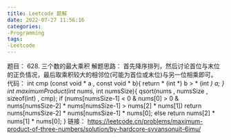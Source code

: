 ```yaml
---
title: Leetcode 题解
date: 2022-07-27 11:56:16
categories:
-Programming
tags: 
-Leetcode
---
```


题目：
628. 三个数的最大乘积
解题思路：
首先降序排列，然后讨论首位与末位的正负情况，最后取乘积较大的相邻位(可能为首位或末位)与另一位相乘即可。
代码：
int cmp (const void * a , const void * b){
return * (int *) b > * (int *) a;
}
int maximumProduct(int* nums, int numsSize){
qsort(nums , numsSize , sizeof(int) , cmp);
if (nums[numsSize-1] < 0 & nums[0] > 0 & nums[numsSize-2] * nums[numsSize-1] > nums[2] * nums[1])
return nums[numsSize-2] * nums[numsSize-1] * nums[0];
else
return nums[2] * nums[1] * nums[0];
}
链接：
https://leetcode.cn/problems/maximum-product-of-three-numbers/solution/by-hardcore-svvansonuit-6imu/